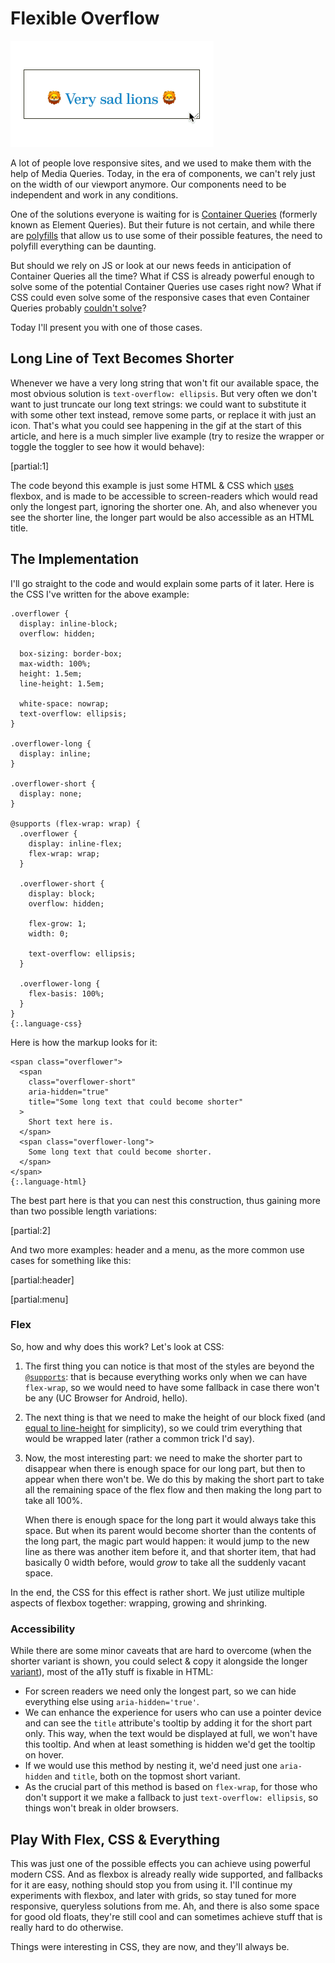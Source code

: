 # Flexible Overflow

![Gif animation showing this article's effect in action](sad-lions.gif)

A lot of people love responsive sites, and we used to make them with the help of Media Queries. Today, in the era of components, we can't rely just on the width of our viewport anymore. Our components need to be independent and work in any conditions.

One of the solutions everyone is waiting for is [Container Queries](https://github.com/w3c/csswg-drafts/issues/1031) (formerly known as Element Queries). But their future is not certain, and while there are [polyfills](https://github.com/marcj/css-element-queries) that allow us to use some of their possible features, the need to polyfill everything can be daunting.

But should we rely on JS or look at our news feeds in anticipation of Container Queries all the time? What if CSS is already powerful enough to solve some of the potential Container Queries use cases right now? What if CSS could even solve some of the responsive cases that even Container Queries probably [couldn't solve](*queryless "Very often we don't know the dimensions we could rely on, even on per-component basis, so _queries_ not always could help us, and we need to learn how to use more complex CSS to achieve what we want.")?

Today I'll present you with one of those cases.

## Long Line of Text Becomes Shorter

Whenever we have a very long string that won't fit our available space, the most obvious solution is `text-overflow: ellipsis`. But very often we don't want to just truncate our long text strings: we could want to substitute it with some other text instead, remove some parts, or replace it with just an icon. That's what you could see happening in the gif at the start of this article, and here is a much simpler live example (try to resize the wrapper or toggle the toggler to see how it would behave):

[partial:1]

The code beyond this example is just some HTML & CSS which [uses](*fallback "With fallback to just `text-overflow: ellipsis` when there is no support for `flex-wrap`.") flexbox, and is made to be accessible to screen-readers which would read only the longest part, ignoring the shorter one. Ah, and also whenever you see the shorter line, the longer part would be also accessible as an HTML title.

## The Implementation

I'll go straight to the code and would explain some parts of it later. Here is the CSS I've written for the above example:

    .overflower {
      display: inline-block;
      overflow: hidden;

      box-sizing: border-box;
      max-width: 100%;
      height: 1.5em;
      line-height: 1.5em;

      white-space: nowrap;
      text-overflow: ellipsis;
    }

    .overflower-long {
      display: inline;
    }

    .overflower-short {
      display: none;
    }

    @supports (flex-wrap: wrap) {
      .overflower {
        display: inline-flex;
        flex-wrap: wrap;
      }

      .overflower-short {
        display: block;
        overflow: hidden;

        flex-grow: 1;
        width: 0;

        text-overflow: ellipsis;
      }

      .overflower-long {
        flex-basis: 100%;
      }
    }
    {:.language-css}

Here is how the markup looks for it:

    <span class="overflower">
      <span
        class="overflower-short"
        aria-hidden="true"
        title="Some long text that could become shorter"
      >
        Short text here is.
      </span>
      <span class="overflower-long">
        Some long text that could become shorter.
      </span>
    </span>
    {:.language-html}

The best part here is that you can nest this construction, thus gaining more than two possible length variations:

[partial:2]

And two more examples: header and a menu, as the more common use cases for something like this:

[partial:header]

[partial:menu]

### Flex

So, how and why does this work? Let's look at CSS:

1. The first thing you can notice is that most of the styles are beyond the [`@supports`](*ie11 "We miss IE11 here, and maybe with some hacks, we could make it work as well, but I don't think it would worth the effort. You can try though if you want."): that is because everything works only when we can have `flex-wrap`, so we would need to have some fallback in case there won't be any (UC Browser for Android, hello).
2. The next thing is that we need to make the height of our block fixed (and [equal to line-height](*lh-unit "That would be an ideal case for [the lh unit](https://drafts.csswg.org/css-values/#lh), can we have it already, please?") for simplicity), so we could trim everything that would be wrapped later (rather a common trick I'd say).
3. Now, the most interesting part: we need to make the shorter part to disappear when there is enough space for our long part, but then to appear when there won't be. We do this by making the short part to take all the remaining space of the flex flow and then making the long part to take all 100%.

    When there is enough space for the long part it would always take this space. But when its parent would become shorter than the contents of the long part, the magic part would happen: it would jump to the new line as there was another item before it, and that shorter item, that had basically 0 width before, would _grow_ to take all the suddenly vacant space.
    
In the end, the CSS for this effect is rather short. We just utilize multiple aspects of flexbox together: wrapping, growing and shrinking.

### Accessibility

While there are some minor caveats that are hard to overcome (when the shorter variant is shown, you could select & copy it alongside the longer [variant](*overflower-text "It is possible to work around that by not having the shorter variants as HTML content, but inserting it as pseudo-elements by using attributes, see the example with Header above.")), most of the a11y stuff is fixable in HTML:

- For screen readers we need only the longest part, so we can hide everything else using `aria-hidden='true'`.
- We can enhance the experience for users who can use a pointer device and can see the `title` attribute's tooltip by adding it for the short part only. This way, when the text would be displayed at full, we won't have this tooltip. And when at least something is hidden we'd get the tooltip on hover.
- If we would use this method by nesting it, we'd need just one `aria-hidden` and `title`, both on the topmost short variant.
- As the crucial part of this method is based on `flex-wrap`, for those who don't support it we make a fallback to just `text-overflow: ellipsis`, so things won't break in older browsers.

## Play With Flex, CSS & Everything

This was just one of the possible effects you can achieve using powerful modern CSS. And as flexbox is already really wide supported, and fallbacks for it are easy, nothing should stop you from using it. I'll continue my experiments with flexbox, and later with grids, so stay tuned for more responsive, queryless solutions from me. Ah, and there is also some space for good old floats, they're still cool and can sometimes achieve stuff that is really hard to do otherwise.

Things were interesting in CSS, they are now, and they'll always be.
